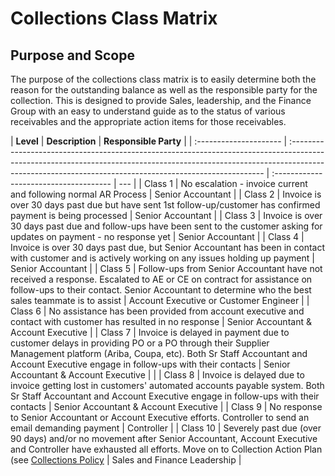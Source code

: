 # Collections Class Matrix

## Purpose and Scope

The purpose of the collections class matrix is to easily determine both the reason for the outstanding balance as well as the responsible party for the collection. This is designed to provide Sales, leadership, and the Finance Group with an easy to understand guide as to the status of various receivables and the appropriate action items for those receivables.

| <strong>Level</strong> | <strong>Description</strong>                                                                                                                                                                                                         | <strong>Responsible Party</strong>     |
| :--------------------- | :----------------------------------------------------------------------------------------------------------------------------------------------------------------------------------------------------------------------------------- | :------------------------------------- | --- |
| Class 1                | No escalation - invoice current and following normal AR Process                                                                                                                                                                      | Senior Accountant                      |
| Class 2                | Invoice is over 30 days past due but have sent 1st follow-up/customer has confirmed payment is being processed                                                                                                                       | Senior Accountant                      |
| Class 3                | Invoice is over 30 days past due and follow-ups have been sent to the customer asking for updates on payment - no response yet                                                                                                       | Senior Accountant                      |
| Class 4                | Invoice is over 30 days past due, but Senior Accountant has been in contact with customer and is actively working on any issues holding up payment                                                                                   | Senior Accountant                      |
| Class 5                | Follow-ups from Senior Accountant have not received a response. Escalated to AE or CE on contract for assistance on follow-ups to their contact. Senior Accountant to determine who the best sales teammate is to assist             | Account Executive or Customer Engineer |
| Class 6                | No assistance has been provided from account executive and contact with customer has resulted in no response                                                                                                                         | Senior Accountant & Account Executive  |
| Class 7                | Invoice is delayed in payment due to customer delays in providing PO or a PO through their Supplier Management platform (Ariba, Coupa, etc). Both Sr Staff Accountant and Account Executive engage in follow-ups with their contacts | Senior Accountant & Account Executive  |     |
| Class 8                | Invoice is delayed due to invoice getting lost in customers' automated accounts payable system. Both Sr Staff Accountant and Account Executive engage in follow-ups with their contacts                                              | Senior Accountant & Account Executive  |
| Class 9                | No response to Senior Accountant or Account Executive efforts. Controller to send an email demanding payment                                                                                                                         | Controller                             |
| Class 10               | Severely past due (over 90 days) and/or no movement after Senior Accountant, Account Executive and Controller have exhausted all efforts. Move on to Collection Action Plan (see [Collections Policy](process/collections.md)        | Sales and Finance Leadership           |
